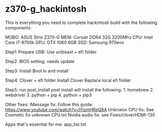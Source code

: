 # z370-g_hackintosh
This is everything you need to complete hackintosh build with the following components:

MOBO: ASUS Strix Z370-G
MEM:  Corsair DDR4 32G 3200Mhz
CPU:  Intel Core i7-9700k
GPU:  GTX 1060 6GB
SSD:  Samsung 970evo


Step1: Prepare USB:
    Use unibeast + efi folder 
    
Step2: BIOS setting:
    needs update

Step3: Install
    Boot in and install
    
Step4: Clover + efi folder
    Install Clover
    Replace local efi folder
    
Step5: run post_install
    post install will install the following:
        1. homebrew
        2. webdriver
        3. python + pip
        4. python + pip3

Other fixes:
    iMessage fix: Follow this guide: https://www.youtube.com/watch?v=IYismHReQ8A
    Unknwon CPU fix: See Cosmetic fix unknown CPU.txt
    Nvidia audio fix: see Fixes/cloverHDMI-130
    
    
Apps that's essential for me:
        app_list.txt
